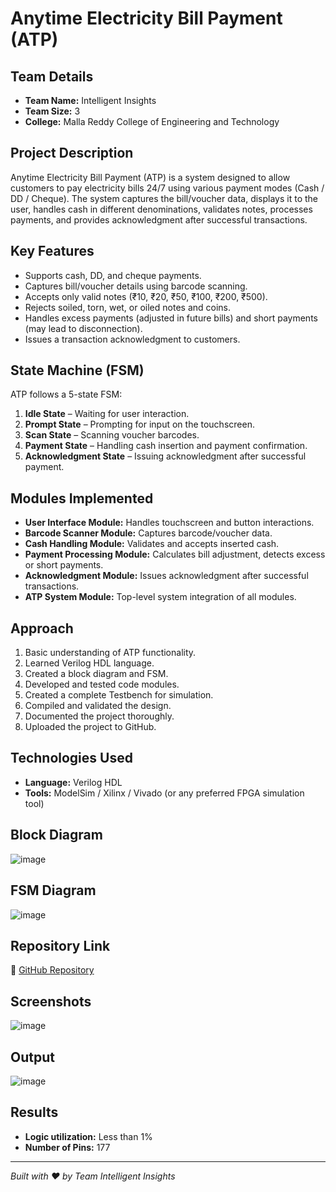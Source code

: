 # Anytime Electricity Bill Payment (ATP)

## Team Details
- **Team Name:** Intelligent Insights
- **Team Size:** 3
- **College:** Malla Reddy College of Engineering and Technology

## Project Description
Anytime Electricity Bill Payment (ATP) is a system designed to allow customers to pay electricity bills 24/7 using various payment modes (Cash / DD / Cheque). The system captures the bill/voucher data, displays it to the user, handles cash in different denominations, validates notes, processes payments, and provides acknowledgment after successful transactions.

## Key Features
- Supports cash, DD, and cheque payments.
- Captures bill/voucher details using barcode scanning.
- Accepts only valid notes (₹10, ₹20, ₹50, ₹100, ₹200, ₹500).
- Rejects soiled, torn, wet, or oiled notes and coins.
- Handles excess payments (adjusted in future bills) and short payments (may lead to disconnection).
- Issues a transaction acknowledgment to customers.

## State Machine (FSM)
ATP follows a 5-state FSM:
1. **Idle State** – Waiting for user interaction.
2. **Prompt State** – Prompting for input on the touchscreen.
3. **Scan State** – Scanning voucher barcodes.
4. **Payment State** – Handling cash insertion and payment confirmation.
5. **Acknowledgment State** – Issuing acknowledgment after successful payment.

## Modules Implemented
- **User Interface Module:** Handles touchscreen and button interactions.
- **Barcode Scanner Module:** Captures barcode/voucher data.
- **Cash Handling Module:** Validates and accepts inserted cash.
- **Payment Processing Module:** Calculates bill adjustment, detects excess or short payments.
- **Acknowledgment Module:** Issues acknowledgment after successful transactions.
- **ATP System Module:** Top-level system integration of all modules.

## Approach
1. Basic understanding of ATP functionality.
2. Learned Verilog HDL language.
3. Created a block diagram and FSM.
4. Developed and tested code modules.
5. Created a complete Testbench for simulation.
6. Compiled and validated the design.
7. Documented the project thoroughly.
8. Uploaded the project to GitHub.

## Technologies Used
- **Language:** Verilog HDL
- **Tools:** ModelSim / Xilinx / Vivado (or any preferred FPGA simulation tool)

## Block Diagram
![image](https://github.com/user-attachments/assets/870a18cb-16d7-44ba-8b5b-95bed43af318)


## FSM Diagram
![image](https://github.com/user-attachments/assets/575f7dd3-aeb3-4bca-b9d1-58e1c8471267)


## Repository Link
🔗 [GitHub Repository](https://github.com/Navabpranay/Any_Time_Electricity_bill_payment-by-Intel)

## Screenshots
![image](https://github.com/user-attachments/assets/7fdee21b-91d5-4d3d-86fc-e16561dfb7a9)


## Output
![image](https://github.com/user-attachments/assets/1198230b-5f61-4cd4-8806-e10e70abf2fd)


## Results
- **Logic utilization:** Less than 1%
- **Number of Pins:** 177

---

*Built with ❤️ by Team Intelligent Insights*
